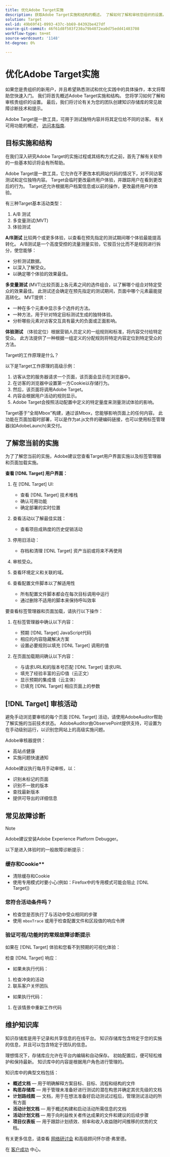 ```yaml
---
title: 优化Adobe Target实施
description: 获取Adobe Target实施和结构的概述。 了解如何了解和审核您组织的设置。 了解有关为团队创建知识存储库的常见故障诊断技术和提示。
solution: Target
exl-id: 49b69f41-0993-437c-bb69-84392be427df
source-git-commit: 46f61d8f503f230a79b4072ea0d75edd41403708
workflow-type: tm+mt
source-wordcount: '1148'
ht-degree: 0%

---
```


# 优化Adobe Target实施

如果您是贵组织的新用户，并且希望熟悉测试和优化实践中的具体操作，本文将帮助您快速入门。 我们将首先概述Adobe Target实施和结构。 您将学习如何了解和审核贵组织的设置。 最后，我们将讨论有关为您的团队创建知识存储库的常见故障诊断技术和提示。

Adobe Target是一款工具，可用于测试独特内容并将其定位给不同的访客。 有关可用功能的概述， [访问本指南](https://experienceleague.adobe.com/docs/target/using/introduction/intro.html?lang=en).

## 目标实施和结构

在我们深入研究Adobe Target的实施过程或其结构方式之前，首先了解有关软件的一些基本知识将会有所帮助。

Adobe Target是一款工具，它允许在不更改本机网站代码的情况下，对不同访客测试和定位独特内容。 Target会临时更改最终用户体验，并跟踪用户在看到更改后的行为。 Target还允许根据用户档案信息或以前的操作，更改最终用户的体验。

有三种Target基本活动类型：

1. A/B 测试
2. 多变量测试(MVT)
3. 体验测试

**A/B测试** 比较两个或更多体验，以查看在预先指定的测试期间哪个体验最能提高转化。 A/B测试是一个高度受控的流量测量实验，它按百分比而不是规则进行拆分，使您能够：

* 分析测试数据。
* 以深入了解受众。
* 以确定哪个体验的效果最佳。

**多变量测试** (MVT)比较页面上各元素之间的选件组合，以了解哪个组合对特定受众的效果最佳。 此测试还会确定在预先指定的测试期间，页面中哪个元素最能提高转化。 MVT提供：

* 一种在多个元素中显示多个选件的方法。
* 一种方法，用于针对特定目标测试生成的独特体验。
* 分析哪些元素对访客交互具有最大的负面或正面影响。

**体验测试** （体验定位）根据营销人员定义的一组规则和标准，将内容交付给特定受众。 此方法提供了一种根据一组定义的分配规则将特定内容定位到特定受众的方法。

Target的工作原理是什么？

以下是Target工作原理的高级示例：

1. 访客从您的服务器请求一个页面，该页面会显示在浏览器中。
1. 在访客的浏览器中设置第一方Cookie以存储行为。
1. 然后，该页面将调用Adobe Target。
1. 内容会根据用户活动的规则显示。
1. Adobe Target会按照活动配置中定义的特定量度来测量测试体验的影响。

Target基于“全局Mbox”构建，通过该Mbox，您能够影响页面上的任何内容。 此功能在页面加载时部署，可以是作为at.js文件的硬编码链接，也可以使用标签管理器(如AdobeLaunch)来交付。

## 了解您当前的实施

为了了解您当前的实施，Adobe建议您查看Target用户界面实施以及标签管理器和页面加载实施。

**查看 [!DNL Target] 用户界面：**

1. 在 [!DNL Target] UI:

   * 查看 [!DNL Target] 技术堆栈
   * 确认可用功能
   * 确定部署的实时位置

1. 查看活动以了解最佳实践：

   * 查看项目成熟度的历史促销活动

1. 停用旧活动：

   * 存档和清理 [!DNL Target] 资产当前或将来不再使用

1. 审核受众。

1. 查看环境定义和关联的域。

1. 查看配置文件脚本以了解适用性

   * 所有配置文件脚本都会在每次目标调用中运行
   * 通过删除不适用的脚本来保持呼叫效率

要查看标签管理器和页面加载，请执行以下操作：

1. 在标签管理器中确认以下内容：

   * 预期 [!DNL Target] JavaScript代码
   * 相应的内容隐藏解决方案
   * 设置必要规则以填充 [!DNL Target] 调用的值

1. 在页面加载期间确认以下内容：

   * 与请求URL和的版本号匹配 [!DNL Target] 请求URL
   * 填充了经验丰富的云ID值（云正文）
   * 显示预期的集成值（云主体）
   * 已填充 [!DNL Target] 相应页面上的参数

## [!DNL Target] 审核活动

避免手动浏览要审核的每个页面 [!DNL Target] 活动，请使用AdobeAuditor帮助了解实施的当前技术状态。 AdobeAuditor由ObservePoint提供支持，可设置为在手动级别运行，以识别您网站上的高级实施问题。

Adobe审核器提供：

* 高站点健康
* 实施问题快速通知

Adobe建议执行每月手动审核，以：

* 识别未标记的页面
* 识别不一致的版本
* 查找最新版本
* 提供可导出的详细信息

## 常见故障诊断

>[!NOTE]
>
>Adobe建议安装Adobe Experience Platform Debugger。

以下是进入体验时的一般故障诊断提示：

### 缓存和Cookie**

* 清除缓存和Cookie
* 使用专用模式时要小心(例如：Firefox中的专用模式可能会阻止 [!DNL Target])

### 您符合活动条件吗？

* 检查您是否执行了与活动中受众相同的步骤
* 使用 `mboxTrace` 或用于检查配置文件和区段值的响应令牌

### 验证可视/功能时的常规故障诊断提示

如果在 [!DNL Target] 体验和您看不到预期的可视化体验：

检查 [!DNL Target] 响应：

* 如果未执行代码：

1. 检查冲突的活动
1. 联系客户关怀团队

* 如果执行代码：

1. 在该情景中重新工作代码

## 维护知识库

知识存储库是用于记录和共享信息的在线平台。 知识存储库包含特定于您的实施的信息，并且可以包含特定于团队的信息。

理想情况下，存储库应允许在平台内编辑和自动保存。 初始配置后，便可轻松维护和保持最新。 知识库中的内容是根据用户角色进行管理的。

知识库中的典型文档包括：

* **概述文档**  — 用于明确解释方案目标、目标、流程和结构的文件
* **构思存储库**  — 用于管理未准备好进行测试的潜在构思并确定其优先级的文档
* **计划路线图**  — 文档，用于在想法准备好启动测试过程后，管理测试活动的所有方面
* **活动计划文档**  — 用于概述构建和启动活动所需信息的文档
* **活动计划文档**  — 用于向利益攸关者传达成果的文件和建议的后续步骤
* **项目仪表板**  — 用于跟踪计划绩效、频率和收入收益随时间推移的优势的文档。

有关更多信息，请查看 [网络研讨会](https://adobecustomersuccess.adobeconnect.com/p4p7xlp7dh42mp4/) 和高级顾问怀尔德·弗里德。

在 [客户成功](https://experienceleague.corp.adobe.com/docs/customer-success/customer-success/overview.html) 中心。
